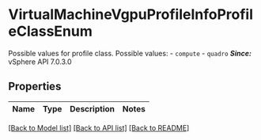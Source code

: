 # VirtualMachineVgpuProfileInfoProfileClassEnum

Possible values for profile class.  Possible values: - `compute` - `quadro`  ***Since:*** vSphere API 7.0.3.0 

## Properties
Name | Type | Description | Notes
------------ | ------------- | ------------- | -------------

[[Back to Model list]](../README.md#documentation-for-models) [[Back to API list]](../README.md#documentation-for-api-endpoints) [[Back to README]](../README.md)


